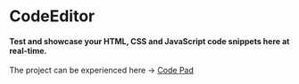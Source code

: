 # CodeEditor
#### Test and showcase your HTML, CSS and JavaScript code snippets here at real-time.
The project can be experienced here -> [Code Pad](https://maheshmnair.github.io/CodePad/)
